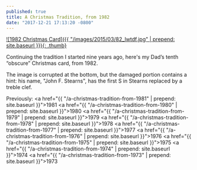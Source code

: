 ```yaml
---
published: true
title: A Christmas Tradition, from 1982
date: "2017-12-21 17:13:20 -0800"
---
```


<a href="/images/2015/03/82_lwtdf.jpg">
  ![1982 Christmas Card]({{ "/images/2015/03/82_lwtdf.jpg" | prepend: site.baseurl }}){: .thumb}
</a>

Continuing the tradition I started nine years ago, here's my Dad&rsquo;s tenth
&ldquo;obscure&rdquo; Christmas card, from 1982.

The image is corrupted at the bottom, but the damaged portion contains a hint: his name, "John F. Stearns", has the first S in Stearns replaced by a treble clef.

Previously:
<a href="{{ "/a-christmas-tradition-from-1981" | prepend: site.baseurl }}">1981</a>
<a href="{{ "/a-christmas-tradition-from-1980" | prepend: site.baseurl }}">1980</a>
<a href="{{ "/a-christmas-tradition-from-1979" | prepend: site.baseurl }}">1979</a>
<a href="{{ "/a-christmas-tradition-from-1978" | prepend: site.baseurl }}">1978</a>
<a href="{{ "/a-christmas-tradition-from-1977" | prepend: site.baseurl }}">1977</a>
<a href="{{ "/a-christmas-tradition-from-1976" | prepend: site.baseurl }}">1976</a>
<a href="{{ "/a-christmas-tradition-from-1975" | prepend: site.baseurl }}">1975</a>
<a href="{{ "/a-christmas-tradition-from-1974" | prepend: site.baseurl }}">1974</a>
<a href="{{ "/a-christmas-tradition-from-1973" | prepend: site.baseurl }}">1973</a>
